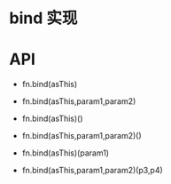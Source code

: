 # bind 实现

# API

* fn.bind(asThis)

* fn.bind(asThis,param1,param2)

* fn.bind(asThis)()

* fn.bind(asThis,param1,param2)()

* fn.bind(asThis)(param1)

* fn.bind(asThis,param1,param2)(p3,p4)
